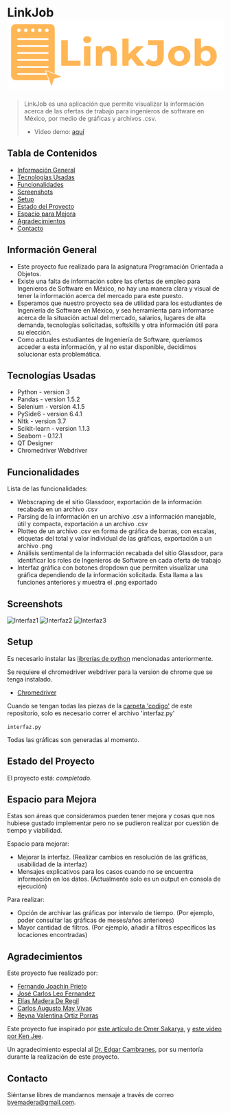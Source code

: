 # LinkJob ![Logo](./img/LogoLinkJob.png)
> LinkJob es una aplicación que permite visualizar la información acerca de las ofertas de trabajo para ingenieros de software en México, por medio de gráficas y archivos .csv.
> - Video demo: [aquí](https://alumnosuady-my.sharepoint.com/personal/a18000621_alumnos_uady_mx/_layouts/15/onedrive.aspx?id=%2Fpersonal%2Fa18000621%5Falumnos%5Fuady%5Fmx%2FDocuments%2F2022%2D05%2D23%2022%2D02%2D02%2Emp4&parent=%2Fpersonal%2Fa18000621%5Falumnos%5Fuady%5Fmx%2FDocuments&ga=1) <!-- If you have the project hosted somewhere, include the link here. -->

## Tabla de Contenidos
* [Información General](#información-general)
* [Tecnologías Usadas](#tecnologías-usadas)
* [Funcionalidades](#funcionalidades)
* [Screenshots](#screenshots)
* [Setup](#setup)
* [Estado del Proyecto](#estado-del-proyecto)
* [Espacio para Mejora](#espacio-para-mejora)
* [Agradecimientos](#agradecimientos)
* [Contacto](#contacto)
<!-- * [License](#license) -->


## Información General
- Este proyecto fue realizado para la asignatura Programación Orientada a Objetos.
- Existe una falta de información sobre las ofertas de empleo para Ingenieros de Software en México, no hay una manera clara y visual de tener la información acerca del mercado para este puesto.
- Esperamos que nuestro proyecto sea de utilidad para los estudiantes de Ingeniería de Software en México, y sea herramienta para informarse acerca de la situación actual del mercado, salarios, lugares de alta demanda, tecnologías solicitadas, softskills y otra información útil para su elección.
- Como actuales estudiantes de Ingeniería de Software, queríamos acceder a esta información, y al no estar disponible, decidimos solucionar esta problemática.

## Tecnologías Usadas
- Python - version 3
- Pandas - version 1.5.2
- Selenium - version 4.1.5
- PySide6 - version 6.4.1
- Nltk - version 3.7
- Scikit-learn - version 1.1.3
- Seaborn - 0.12.1
- QT Designer
- Chromedriver Webdriver

## Funcionalidades
Lista de las funcionalidades:
- Webscraping de el sitio Glassdoor, exportación de la información recabada en un archivo .csv
- Parsing de la información en un archivo .csv a información manejable, útil y compacta, exportación a un archivo .csv
- Plotteo de un archivo .csv en forma de gráfica de barras, con escalas, etiquetas del total y valor individual de las gráficas, exportación a un archivo .png
- Análisis sentimental de la información recabada del sitio Glassdoor, para identificar los roles de Ingenieros de Software en cada oferta de trabajo
- Interfaz gráfica con botones dropdown que permiten visualizar una gráfica dependiendo de la información solicitada. Esta llama a las funciones anteriores y muestra el .png exportado


## Screenshots
![Interfaz1](./img/Interface1.png)
![Interfaz2](./img/Interface2.png)
![Interfaz3](./img/Interface3.png)


## Setup

Es necesario instalar las [librerías de python](#tecnologías-usadas) mencionadas anteriormente.

Se requiere el chromedriver webdriver para la version de chrome que se tenga instalado. 

- [Chromedriver](https://chromedriver.chromium.org/downloads)

Cuando se tengan todas las piezas de la [carpeta 'codigo'](./codigo) de este repositorio, solo es necesario correr el archivo 'interfaz.py'

`interfaz.py`

Todas las gráficas son generadas al momento.


## Estado del Proyecto
El proyecto está:  _completado_. 


## Espacio para Mejora

Estas son áreas que consideramos pueden tener mejora y cosas que nos hubiese gustado implementar pero no se pudieron realizar por cuestión de tiempo y viabilidad.

Espacio para mejorar:
- Mejorar la interfaz. (Realizar cambios en resolución de las gráficas, usabilidad de la interfaz)
- Mensajes explicativos para los casos cuando no se encuentra información en los datos. (Actualmente solo es un output en consola de ejecución)

Para realizar:
- Opción de archivar las gráficas por intervalo de tiempo. (Por ejemplo, poder consultar las gráficas de meses/años anteriores)
- Mayor cantidad de filtros. (Por ejemplo, añadir a filtros específicos las locaciones encontradas)

## Agradecimientos

Este proyecto fue realizado por: 
- [Fernando Joachín Prieto](https://github.com/FernandoJoachin)
- [José Carlos Leo Fernandez](https://github.com/JoCaLeFe)
- [Elías Madera De Regil](https://github.com/EliasMaDeRe/LinkJob)
- [Carlos Augusto May Vivas](https://github.com/CarlosMay7)
- [Reyna Valentina Ortiz Porras](https://github.com/valeeortiz)


Este proyecto fue inspirado por [este artículo de Omer Sakarya](https://mersakarya.medium.com/selenium-tutorial-scraping-glassdoor-com-in-10-minutes-3d0915c6d905), y [este video por Ken Jee](https://www.youtube.com/watch?v=MpF9HENQjDo).

Un agradecimiento especial al [Dr. Edgar Cambranes](https://twitter.com/cambranes), por su mentoría durante la realización de este proyecto.


## Contacto

Siéntanse libres de mandarnos mensaje a través de correo byemadera@gmail.com.
